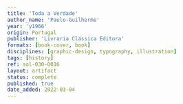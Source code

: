 ```yaml
---
title: 'Toda a Verdade'
author_name: 'Paulo-Guilherme'
year: 'y1966'
origin: Portugal
publisher: 'Livraria Clássica Editora'
formats: [book-cover, book]
disciplines: [graphic-design, typography, illustration]
tags: [history]
ref: sol-030-0016
layout: artifact
status: complete
published: true
date_added: 2022-03-04
---
```

